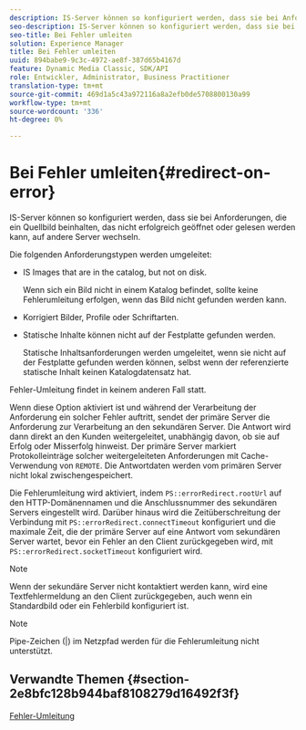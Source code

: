 ```yaml
---
description: IS-Server können so konfiguriert werden, dass sie bei Anforderungen, die ein Quellbild beinhalten, das nicht erfolgreich geöffnet oder gelesen werden kann, auf andere Server wechseln.
seo-description: IS-Server können so konfiguriert werden, dass sie bei Anforderungen, die ein Quellbild beinhalten, das nicht erfolgreich geöffnet oder gelesen werden kann, auf andere Server wechseln.
seo-title: Bei Fehler umleiten
solution: Experience Manager
title: Bei Fehler umleiten
uuid: 894babe9-9c3c-4972-ae8f-387d65b4167d
feature: Dynamic Media Classic, SDK/API
role: Entwickler, Administrator, Business Practitioner
translation-type: tm+mt
source-git-commit: 469d1a5c43a972116a8a2efb0de5708800130a99
workflow-type: tm+mt
source-wordcount: '336'
ht-degree: 0%

---
```



# Bei Fehler umleiten{#redirect-on-error}

IS-Server können so konfiguriert werden, dass sie bei Anforderungen, die ein Quellbild beinhalten, das nicht erfolgreich geöffnet oder gelesen werden kann, auf andere Server wechseln.

Die folgenden Anforderungstypen werden umgeleitet:

* IS Images that are in the catalog, but not on disk.

   Wenn sich ein Bild nicht in einem Katalog befindet, sollte keine Fehlerumleitung erfolgen, wenn das Bild nicht gefunden werden kann.

* Korrigiert Bilder, Profile oder Schriftarten.
* Statische Inhalte können nicht auf der Festplatte gefunden werden.

   Statische Inhaltsanforderungen werden umgeleitet, wenn sie nicht auf der Festplatte gefunden werden können, selbst wenn der referenzierte statische Inhalt keinen Katalogdatensatz hat.

Fehler-Umleitung findet in keinem anderen Fall statt.

Wenn diese Option aktiviert ist und während der Verarbeitung der Anforderung ein solcher Fehler auftritt, sendet der primäre Server die Anforderung zur Verarbeitung an den sekundären Server. Die Antwort wird dann direkt an den Kunden weitergeleitet, unabhängig davon, ob sie auf Erfolg oder Misserfolg hinweist. Der primäre Server markiert Protokolleinträge solcher weitergeleiteten Anforderungen mit Cache-Verwendung von `REMOTE`. Die Antwortdaten werden vom primären Server nicht lokal zwischengespeichert.

Die Fehlerumleitung wird aktiviert, indem `PS::errorRedirect.rootUrl` auf den HTTP-Domänennamen und die Anschlussnummer des sekundären Servers eingestellt wird. Darüber hinaus wird die Zeitüberschreitung der Verbindung mit `PS::errorRedirect.connectTimeout` konfiguriert und die maximale Zeit, die der primäre Server auf eine Antwort vom sekundären Server wartet, bevor ein Fehler an den Client zurückgegeben wird, mit `PS::errorRedirect.socketTimeout` konfiguriert wird.

>[!NOTE]
>
>Wenn der sekundäre Server nicht kontaktiert werden kann, wird eine Textfehlermeldung an den Client zurückgegeben, auch wenn ein Standardbild oder ein Fehlerbild konfiguriert ist.

>[!NOTE]
>
>Pipe-Zeichen (|) im Netzpfad werden für die Fehlerumleitung nicht unterstützt.

## Verwandte Themen {#section-2e8bfc128b944baf8108279d16492f3f}

[Fehler-Umleitung](../../../is-api/image-serving-api-ref/c-configuration-and-administration/c-server-settings/r-error-redirection.md#reference-268b1bf6ce1b44bb979727c6f5daf1ac)
